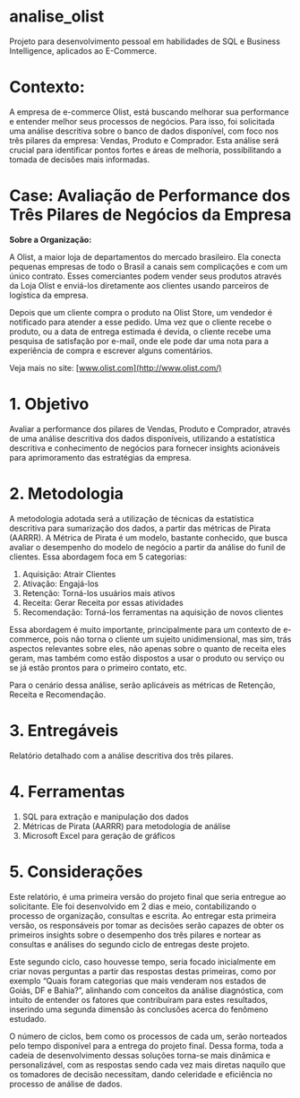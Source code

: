 # analise_olist
Projeto para desenvolvimento pessoal em habilidades de SQL e Business Intelligence, aplicados ao E-Commerce.

# Contexto:
A empresa de e-commerce Olist, está buscando melhorar sua performance e entender melhor seus processos de negócios. Para isso, foi solicitada uma análise descritiva sobre o banco de dados disponível, com foco nos três pilares da empresa: Vendas, Produto e Comprador. Esta análise será crucial para identificar pontos fortes e áreas de melhoria, possibilitando a tomada de decisões mais informadas.

# Case: Avaliação de Performance dos Três Pilares de Negócios da Empresa

**Sobre a Organização:**

A Olist, a maior loja de departamentos do mercado brasileiro. Ela conecta pequenas empresas de todo o Brasil a canais sem complicações e com um único contrato. Esses comerciantes podem vender seus produtos através da Loja Olist e enviá-los diretamente aos clientes usando parceiros de logística da empresa. 

Depois que um cliente compra o produto na Olist Store, um vendedor é notificado para atender a esse pedido. Uma vez que o cliente recebe o produto, ou a data de entrega estimada é devida, o cliente recebe uma pesquisa de satisfação por e-mail, onde ele pode dar uma nota para a experiência de compra e escrever alguns comentários.

Veja mais no site: [www.olist.com](http://www.olist.com/)


# 1. Objetivo

Avaliar a performance dos pilares de Vendas, Produto e Comprador, através de uma análise descritiva dos dados disponíveis, utilizando a estatística descritiva e conhecimento de negócios para fornecer insights acionáveis para aprimoramento das estratégias da empresa.

# 2. Metodologia

A metodologia adotada será a utilização de técnicas da estatística descritiva para sumarização dos dados, a partir das métricas de Pirata (AARRR). A Métrica de Pirata é um modelo, bastante conhecido, que busca avaliar o desempenho do modelo de negócio a partir da análise do funil de clientes. Essa abordagem foca em 5 categorias:

1. Aquisição: Atrair Clientes
2. Ativação: Engajá-los
3. Retenção: Torná-los usuários mais ativos
4. Receita: Gerar Receita por essas atividades
5. Recomendação: Torná-los ferramentas na aquisição de novos clientes

Essa abordagem é muito importante, principalmente para um contexto de e-commerce, pois não torna o cliente um sujeito unidimensional, mas sim, trás aspectos relevantes sobre eles, não apenas sobre o quanto de receita eles geram, mas também como estão dispostos a usar o produto ou serviço ou se já estão prontos para o primeiro contato, etc. 

Para o cenário dessa análise, serão aplicáveis as métricas de Retenção, Receita e Recomendação.

# 3. Entregáveis

Relatório detalhado com a análise descritiva dos três pilares.

# 4. Ferramentas

1. SQL para extração e manipulação dos dados
2. Métricas de Pirata (AARRR) para metodologia de análise
3. Microsoft Excel para geração de gráficos

# 5. Considerações

Este relatório, é uma primeira versão do projeto final que seria entregue ao solicitante. Ele foi desenvolvido em 2 dias e meio, contabilizando o processo de organização, consultas e escrita. Ao entregar esta primeira versão, os responsáveis por tomar as decisões serão capazes de obter os primeiros insights sobre o desempenho dos três pilares e nortear as consultas e análises do segundo ciclo de entregas deste projeto.

Este segundo ciclo, caso houvesse tempo, seria focado inicialmente em criar novas perguntas a partir das respostas destas primeiras, como por exemplo “Quais foram categorias que mais venderam nos estados de Goiás, DF e Bahia?”, alinhando com conceitos da análise diagnóstica, com intuito de entender os fatores que contribuíram para estes resultados, inserindo uma segunda dimensão às conclusões acerca do fenômeno estudado.

O número de ciclos, bem como os processos de cada um, serão norteados pelo tempo disponível para a entrega do projeto final. Dessa forma, toda a cadeia de desenvolvimento dessas soluções torna-se mais dinâmica e personalizável, com as respostas sendo cada vez mais diretas naquilo que os tomadores de decisão necessitam, dando celeridade e eficiência no processo de análise de dados.
